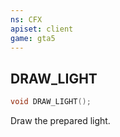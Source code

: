 ```yaml
---
ns: CFX
apiset: client
game: gta5
---
```

## DRAW_LIGHT

```c
void DRAW_LIGHT();
```

Draw the prepared light.